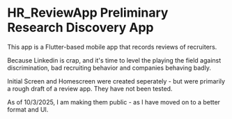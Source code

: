# HR_ReviewApp Preliminary Research Discovery App
This app is a Flutter-based mobile app that records reviews of recruiters.

Because Linkedin is crap, and it's time to level the playing the field against discrimination, bad recruiting behavior and companies behaving badly.

Initial Screen and Homescreen were created seperately - but were primarily a rough draft of a review app. They have not been tested. 

As of 10/3/2025, I am making them public - as I have moved on to a better format and UI.

